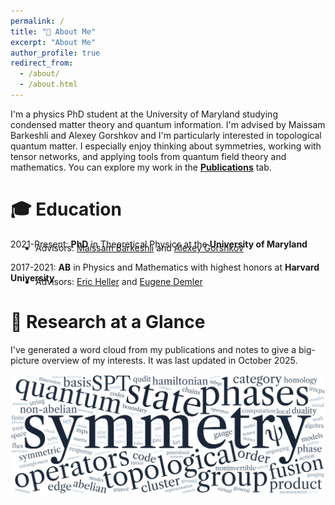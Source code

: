 ```yaml
---
permalink: /
title: "🌌 About Me"
excerpt: "About Me" 
author_profile: true
redirect_from: 
  - /about/
  - /about.html
---
```

I'm a physics PhD student at the University of Maryland studying condensed matter theory and quantum information. I'm advised by Maissam Barkeshli and Alexey Gorshkov and I'm particularly interested in topological quantum matter. I especially enjoy thinking about symmetries, working with tensor networks, and applying tools from quantum field theory and mathematics. You can explore my work in the [**Publications**](https://fechisin.github.io/publications/) tab.

<style>
ul, ol {
  margin-top: -25px;
  padding-left: 40px;
}
</style>

🎓 Education 
======
2021-Present: **PhD** in Theoretical Physics at the **University of Maryland**
* Advisors: [Maissam Barkeshli](https://www.mbarkeshli.com/home) and [Alexey Gorshkov](https://groups.jqi.umd.edu/gorshkov/)

2017-2021: **AB** in Physics and Mathematics with highest honors at **Harvard University**
* Advisors: [Eric Heller](https://www.physics.harvard.edu/people/facpages/heller) and [Eugene Demler](https://www.phys.ethz.ch/the-department/people/person-detail.MjE0OTUw.TGlzdC84NDUsMTE3MjU5OTI5OQ==.html)

🌟 Research at a Glance 
======
<!-- I've generated a word cloud from my publications and notes to give a big-picture overview of my interests. It was last updated in October 2025. 

![A word cloud of research interests. The most prominent words include "quantum," "state," "symmetry," and "topological."](/images/October25.png "Interests word cloud") -->
<p>I've generated a word cloud from my publications and notes to give a big-picture overview of my interests. It was last updated in October 2025. </p>
<img src="/images/october25.png" alt="A word cloud of research interests. The most prominent words include quantum, state, symmetry, and topological." style="display:block; margin:0em auto; max-width:100%;">

<!-- How did I get here?
======
I grew up in a small town outside of Roanoke, Virginia.<!--My journey in physics began with some awesome teachers at the [Roanoke Valley Governor's School](https://www.rvgs.k12.va.us/), a half-day STEM magnet high school I commuted to each morning for half of my classes.-->
<!-- As an undergrad at Harvard College, I worked with [Eric Heller](https://www.physics.harvard.edu/people/facpages/heller) on semiclassical descriptions of scattering from thermal crystals and [Eugene Demler](https://www.phys.ethz.ch/the-department/people/person-detail.MjE0OTUw.TGlzdC84NDUsMTE3MjU5OTI5OQ==.html) on magnon scattering in thin films. 

During my senior year, I was the Co-President of the Harvard-Radcliffe Society of Physics Students. We launched a series of undergrad-orientied conversations with physicists from academia and industry called <em>Chilloquium</em>, the recordings of which are still [available online](https://www.youtube.com/@harvardsps6651/playlists). -->

<!-- <details>
<summary>How do I dropdown?</summary>
<br>
This is how you dropdown.
</details> -->
